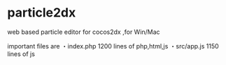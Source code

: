 particle2dx
===========

web based particle editor for cocos2dx ,for Win/Mac

important files are 
・index.php    1200 lines of php,html,js
・src/app.js   1150 lines of js
